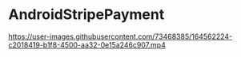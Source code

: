 # AndroidStripePayment
https://user-images.githubusercontent.com/73468385/164562224-c2018419-b1f8-4500-aa32-0e15a246c907.mp4

